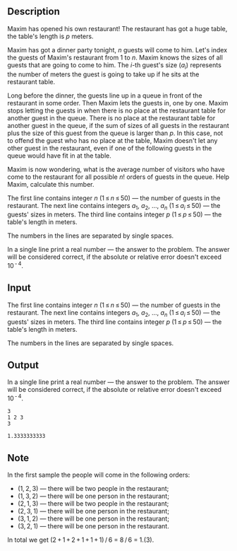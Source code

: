 ## Description

<div><p>Maxim has opened his own restaurant! The restaurant has got a huge table, the table's length is <span class="tex-span"><i>p</i></span> meters.</p><p>Maxim has got a dinner party tonight, <span class="tex-span"><i>n</i></span> guests will come to him. Let's index the guests of Maxim's restaurant from 1 to <span class="tex-span"><i>n</i></span>. Maxim knows the sizes of all guests that are going to come to him. The <span class="tex-span"><i>i</i></span>-th guest's size (<span class="tex-span"><i>a</i><sub class="lower-index"><i>i</i></sub></span>) represents the number of meters the guest is going to take up if he sits at the restaurant table.</p><p>Long before the dinner, the guests line up in a queue in front of the restaurant in some order. Then Maxim lets the guests in, one by one. Maxim stops letting the guests in when there is no place at the restaurant table for another guest in the queue. There is no place at the restaurant table for another guest in the queue, if the sum of sizes of all guests in the restaurant plus the size of this guest from the queue is larger than <span class="tex-span"><i>p</i></span>. In this case, not to offend the guest who has no place at the table, Maxim doesn't let any other guest in the restaurant, even if one of the following guests in the queue would have fit in at the table.</p><p>Maxim is now wondering, what is the average number of visitors who have come to the restaurant for all possible <span class="tex-span"><i>n</i>!</span> orders of guests in the queue. Help Maxim, calculate this number.</p></div><div class="input-specification"><p>The first line contains integer <span class="tex-span"><i>n</i></span> <span class="tex-span">(1 ≤ <i>n</i> ≤ 50)</span> — the number of guests in the restaurant. The next line contains integers <span class="tex-span"><i>a</i><sub class="lower-index">1</sub></span>, <span class="tex-span"><i>a</i><sub class="lower-index">2</sub></span>, <span class="tex-span">...</span>, <span class="tex-span"><i>a</i><sub class="lower-index"><i>n</i></sub></span> <span class="tex-span">(1 ≤ <i>a</i><sub class="lower-index"><i>i</i></sub> ≤ 50)</span> — the guests' sizes in meters. The third line contains integer <span class="tex-span"><i>p</i></span> <span class="tex-span">(1 ≤ <i>p</i> ≤ 50)</span> — the table's length in meters. </p><p>The numbers in the lines are separated by single spaces.</p></div><div class="output-specification"><p>In a single line print a real number — the answer to the problem. The answer will be considered correct, if the absolute or relative error doesn't exceed <span class="tex-span">10<sup class="upper-index"> - 4</sup></span>.</p></div>

## Input

<p>The first line contains integer <span class="tex-span"><i>n</i></span> <span class="tex-span">(1 ≤ <i>n</i> ≤ 50)</span> — the number of guests in the restaurant. The next line contains integers <span class="tex-span"><i>a</i><sub class="lower-index">1</sub></span>, <span class="tex-span"><i>a</i><sub class="lower-index">2</sub></span>, <span class="tex-span">...</span>, <span class="tex-span"><i>a</i><sub class="lower-index"><i>n</i></sub></span> <span class="tex-span">(1 ≤ <i>a</i><sub class="lower-index"><i>i</i></sub> ≤ 50)</span> — the guests' sizes in meters. The third line contains integer <span class="tex-span"><i>p</i></span> <span class="tex-span">(1 ≤ <i>p</i> ≤ 50)</span> — the table's length in meters. </p><p>The numbers in the lines are separated by single spaces.</p>

## Output

<p>In a single line print a real number — the answer to the problem. The answer will be considered correct, if the absolute or relative error doesn't exceed <span class="tex-span">10<sup class="upper-index"> - 4</sup></span>.</p>





```input1
3
1 2 3
3

```




```output1
1.3333333333

```



## Note

<p>In the first sample the people will come in the following orders: </p><ul> <li> <span class="tex-span">(1, 2, 3)</span> — there will be two people in the restaurant; </li><li> <span class="tex-span">(1, 3, 2)</span> — there will be one person in the restaurant; </li><li> <span class="tex-span">(2, 1, 3)</span> — there will be two people in the restaurant; </li><li> <span class="tex-span">(2, 3, 1)</span> — there will be one person in the restaurant; </li><li> <span class="tex-span">(3, 1, 2)</span> — there will be one person in the restaurant; </li><li> <span class="tex-span">(3, 2, 1)</span> — there will be one person in the restaurant. </li></ul><p>In total we get <span class="tex-span">(2 + 1 + 2 + 1 + 1 + 1) / 6</span> = <span class="tex-span">8 / 6</span> = <span class="tex-span">1.(3)</span>.</p>
